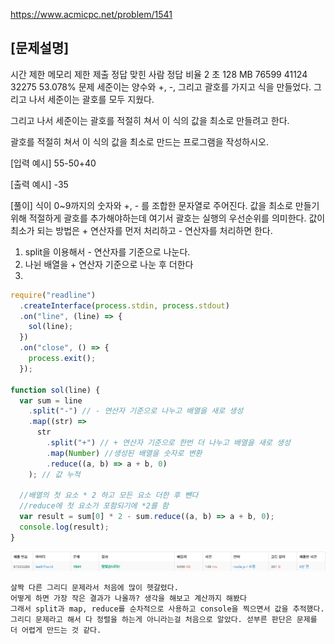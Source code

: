 https://www.acmicpc.net/problem/1541

## [문제설명]

시간 제한 메모리 제한 제출 정답 맞힌 사람 정답 비율
2 초 128 MB 76599 41124 32275 53.078%
문제
세준이는 양수와 +, -, 그리고 괄호를 가지고 식을 만들었다. 그리고 나서 세준이는 괄호를 모두 지웠다.

그리고 나서 세준이는 괄호를 적절히 쳐서 이 식의 값을 최소로 만들려고 한다.

괄호를 적절히 쳐서 이 식의 값을 최소로 만드는 프로그램을 작성하시오.

[입력 예시]
55-50+40

[출력 예시]
-35

[풀이]
식이 0~9까지의 숫자와 +, - 를 조합한 문자열로 주어진다.
값을 최소로 만들기 위해 적절하게 괄호를 추가해야하는데
여기서 괄호는 실행의 우선순위를 의미한다.
값이 최소가 되는 방법은 + 연산자를 먼저 처리하고 - 연산자를 처리하면 한다.

1. split을 이용해서 - 연산자를 기준으로 나눈다.
2. 나뉜 배열을 + 연산자 기준으로 나눈 후 더한다
3.

```js
require("readline")
  .createInterface(process.stdin, process.stdout)
  .on("line", (line) => {
    sol(line);
  })
  .on("close", () => {
    process.exit();
  });

function sol(line) {
  var sum = line
    .split("-") // - 연산자 기준으로 나누고 배열을 새로 생성
    .map((str) =>
      str
        .split("+") // + 연산자 기준으로 한번 더 나누고 배열을 새로 생성
        .map(Number) //생성된 배열을 숫자로 변환
        .reduce((a, b) => a + b, 0)
    ); // 값 누적

  //배열의 첫 요소 * 2 하고 모든 요소 더한 후 뺀다
  //reduce에 첫 요소가 포함되기에 *2를 함
  var result = sum[0] * 2 - sum.reduce((a, b) => a + b, 0);
  console.log(result);
}
```

![Alt text](image-2.png)

```
살짝 다른 그리디 문제라서 처음에 많이 헷갈렸다.
어떻게 하면 가장 작은 결과가 나올까? 생각을 해보고 계산까지 해봤다
그래서 split과 map, reduce를 순차적으로 사용하고 console을 찍으면서 값을 추적했다.
그리디 문제라고 해서 다 정렬을 하는게 아니라는걸 처음으로 알았다. 섣부른 판단은 문제를 더 어렵게 만드는 것 같다.

```

